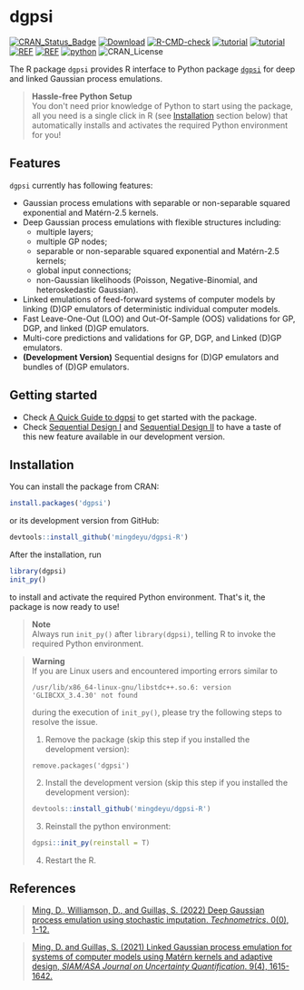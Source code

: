 # dgpsi
  [![CRAN_Status_Badge](https://www.r-pkg.org/badges/version/dgpsi)](https://CRAN.R-project.org/package=dgpsi)
  [![Download](https://cranlogs.r-pkg.org/badges/grand-total/dgpsi?color=brightgreen)](https://CRAN.R-project.org/package=dgpsi)
  [![R-CMD-check](https://github.com/mingdeyu/dgpsi_R/actions/workflows/R-CMD-check.yaml/badge.svg)](https://github.com/mingdeyu/dgpsi-R/actions/workflows/R-CMD-check.yaml)
  [![tutorial](https://img.shields.io/badge/tutorial-release-brightgreen)](https://mingdeyu.github.io/dgpsi-R/)
  [![tutorial](https://img.shields.io/badge/tutorial-devel-brightgreen)](https://mingdeyu.github.io/dgpsi-R/dev)
  [![REF](https://img.shields.io/badge/REF-Linked%20GP-informational)](https://epubs.siam.org/doi/abs/10.1137/20M1323771)
  [![REF](https://img.shields.io/badge/REF-Deep%20GP-informational)](https://doi.org/10.1080/00401706.2022.2124311)
  [![python](https://img.shields.io/badge/python-dgpsi%20v2.1.5-informational)](https://github.com/mingdeyu/DGP)
  ![CRAN_License](https://img.shields.io/cran/l/dgpsi?color=green)
  
The R package `dgpsi` provides R interface to Python package [`dgpsi`](https://github.com/mingdeyu/DGP) for deep and linked Gaussian process emulations. 

> **Hassle-free Python Setup**  
> You don't need prior knowledge of Python to start using the package, all you need is a single click in R (see [Installation](#installation) section below) that automatically installs and activates the required Python environment for you!

## Features
`dgpsi` currently has following features:

* Gaussian process emulations with separable or non-separable squared exponential and Mat&eacute;rn-2.5 kernels.
* Deep Gaussian process emulations with flexible structures including: 
    - multiple layers;
    - multiple GP nodes;
    - separable or non-separable squared exponential and Mat&eacute;rn-2.5 kernels;
    - global input connections;
    - non-Gaussian likelihoods (Poisson, Negative-Binomial, and heteroskedastic Gaussian).
* Linked emulations of feed-forward systems of computer models by linking (D)GP emulators of deterministic individual computer models.
* Fast Leave-One-Out (LOO) and Out-Of-Sample (OOS) validations for GP, DGP, and linked (D)GP emulators.
* Multi-core predictions and validations for GP, DGP, and Linked (D)GP emulators.
* **(Development Version)** Sequential designs for (D)GP emulators and bundles of (D)GP emulators.

## Getting started
* Check [A Quick Guide to dgpsi](https://mingdeyu.github.io/dgpsi-R/articles/dgpsi.html) to get started with the package.
* Check [Sequential Design I](https://mingdeyu.github.io/dgpsi-R/dev/articles/seq_design.html) and [Sequential Design II](https://mingdeyu.github.io/dgpsi-R/dev/articles/seq_design_2.html) to have a taste of this new feature available in our development version.

## Installation
You can install the package from CRAN:

```r
install.packages('dgpsi')
```

or its development version from GitHub:

```r
devtools::install_github('mingdeyu/dgpsi-R')
```

After the installation, run 

```r
library(dgpsi)
init_py()
```

to install and activate the required Python environment. That's it, the package is now ready to use!

> **Note**  
> Always run `init_py()` after `library(dgpsi)`, telling R to invoke the required Python environment.

> **Warning**  
> If you are Linux users and encountered importing errors similar to
>
> ```shell
> /usr/lib/x86_64-linux-gnu/libstdc++.so.6: version 'GLIBCXX_3.4.30' not found
> ```
>
> during the execution of `init_py()`, please try the following steps to resolve the issue.
>
> 1. Remove the package (skip this step if you installed the development version):
> 
> ```{r}
> remove.packages('dgpsi')
> ```
> 
> 2. Install the development version (skip this step if you installed the development version):
> 
> ```r
> devtools::install_github('mingdeyu/dgpsi-R')
> ```
> 
> 3. Reinstall the python environment:
>
> ```r
> dgpsi::init_py(reinstall = T)
> ```
> 
> 4. Restart the R.

## References
> [Ming, D., Williamson, D., and Guillas, S. (2022) Deep Gaussian process emulation using stochastic imputation. <i>Technometrics</i>. 0(0), 1-12.](https://doi.org/10.1080/00401706.2022.2124311)

> [Ming, D. and Guillas, S. (2021) Linked Gaussian process emulation for systems of computer models using Mat&eacute;rn kernels and adaptive design, <i>SIAM/ASA Journal on Uncertainty Quantification</i>. 9(4), 1615-1642.](https://epubs.siam.org/doi/abs/10.1137/20M1323771)
